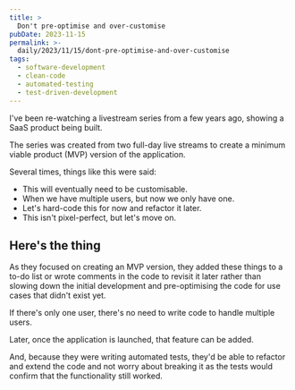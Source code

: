 ```yaml
---
title: >
  Don't pre-optimise and over-customise
pubDate: 2023-11-15
permalink: >-
  daily/2023/11/15/dont-pre-optimise-and-over-customise
tags:
  - software-development
  - clean-code
  - automated-testing
  - test-driven-development
---
```


I've been re-watching a livestream series from a few years ago, showing a SaaS product being built.

The series was created from two full-day live streams to create a minimum viable product (MVP) version of the application.

Several times, things like this were said:

* This will eventually need to be customisable.
* When we have multiple users, but now we only have one.
* Let's hard-code this for now and refactor it later.
* This isn't pixel-perfect, but let's move on.

## Here's the thing

As they focused on creating an MVP version, they added these things to a to-do list or wrote comments in the code to revisit it later rather than slowing down the initial development and pre-optimising the code for use cases that didn't exist yet.

If there's only one user, there's no need to write code to handle multiple users.

Later, once the application is launched, that feature can be added.

And, because they were writing automated tests, they'd be able to refactor and extend the code and not worry about breaking it as the tests would confirm that the functionality still worked.
